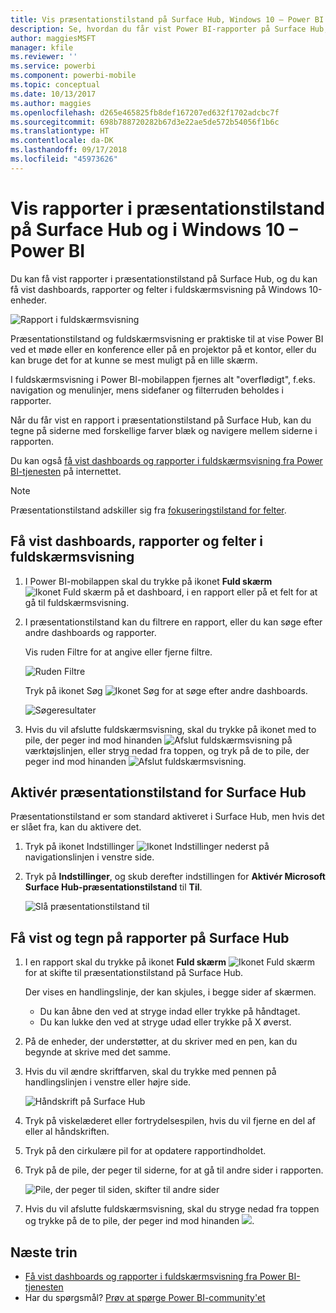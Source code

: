 ```yaml
---
title: Vis præsentationstilstand på Surface Hub, Windows 10 – Power BI
description: Se, hvordan du får vist Power BI-rapporter på Surface Hub, og hvordan du får vist Power BI-dashboards, -rapporter og -felter i fuldskærmsvisning på Windows 10-enheder.
author: maggiesMSFT
manager: kfile
ms.reviewer: ''
ms.service: powerbi
ms.component: powerbi-mobile
ms.topic: conceptual
ms.date: 10/13/2017
ms.author: maggies
ms.openlocfilehash: d265e465825fb8def167207ed632f1702adcbc7f
ms.sourcegitcommit: 698b788720282b67d3e22ae5de572b54056f1b6c
ms.translationtype: HT
ms.contentlocale: da-DK
ms.lasthandoff: 09/17/2018
ms.locfileid: "45973626"
---
```

# <a name="view-reports-in-presentation-mode-on-surface-hub-and-windows-10---power-bi"></a>Vis rapporter i præsentationstilstand på Surface Hub og i Windows 10 – Power BI
Du kan få vist rapporter i præsentationstilstand på Surface Hub, og du kan få vist dashboards, rapporter og felter i fuldskærmsvisning på Windows 10-enheder. 

![Rapport i fuldskærmsvisning](./media/mobile-windows-10-app-presentation-mode/power-bi-presentation-mode.png)

Præsentationstilstand og fuldskærmsvisning er praktiske til at vise Power BI ved et møde eller en konference eller på en projektor på et kontor, eller du kan bruge det for at kunne se mest muligt på en lille skærm. 

I fuldskærmsvisning i Power BI-mobilappen fjernes alt "overflødigt", f.eks. navigation og menulinjer, mens sidefaner og filterruden beholdes i rapporter.

Når du får vist en rapport i præsentationstilstand på Surface Hub, kan du tegne på siderne med forskellige farver blæk og navigere mellem siderne i rapporten.

Du kan også [få vist dashboards og rapporter i fuldskærmsvisning fra Power BI-tjenesten](../../service-fullscreen-mode.md) på internettet.

> [!NOTE]
> Præsentationstilstand adskiller sig fra [fokuseringstilstand for felter](mobile-tiles-in-the-mobile-apps.md).
> 
> 

## <a name="display-dashboards-reports-and-tiles-in-full-screen-mode"></a>Få vist dashboards, rapporter og felter i fuldskærmsvisning
1. I Power BI-mobilappen skal du trykke på ikonet **Fuld skærm**  ![Ikonet Fuld skærm](././media/mobile-windows-10-app-presentation-mode/power-bi-full-screen-icon.png) på et dashboard, i en rapport eller på et felt for at gå til fuldskærmsvisning.
2. I præsentationstilstand kan du filtrere en rapport, eller du kan søge efter andre dashboards og rapporter.
   
    Vis ruden Filtre for at angive eller fjerne filtre.
   
    ![Ruden Filtre](./media/mobile-windows-10-app-presentation-mode/power-bi-windows-10-presentation-filter.png)
   
     Tryk på ikonet Søg ![Ikonet Søg](./media/mobile-windows-10-app-presentation-mode/power-bi-windows-10-presentation-search-icon.png) for at søge efter andre dashboards.
   
    ![Søgeresultater](./media/mobile-windows-10-app-presentation-mode/power-bi-windows-10-search.png)
3. Hvis du vil afslutte fuldskærmsvisning, skal du trykke på ikonet med to pile, der peger ind mod hinanden ![Afslut fuldskærmsvisning](./media/mobile-windows-10-app-presentation-mode/power-bi-windows-10-exit-full-screen-icon.png) på værktøjslinjen, eller stryg nedad fra toppen, og tryk på de to pile, der peger ind mod hinanden ![Afslut fuldskærmsvisning](./media/mobile-windows-10-app-presentation-mode/power-bi-windows-10-exit-full-screen-hub-icon.png).

## <a name="turn-on-presentation-mode-for-surface-hub"></a>Aktivér præsentationstilstand for Surface Hub
Præsentationstilstand er som standard aktiveret i Surface Hub, men hvis det er slået fra, kan du aktivere det.

1. Tryk på ikonet Indstillinger ![Ikonet Indstillinger](./media/mobile-windows-10-app-presentation-mode/power-bi-settings-icon.png) nederst på navigationslinjen i venstre side.
2. Tryk på **Indstillinger**, og skub derefter indstillingen for **Aktivér Microsoft Surface Hub-præsentationstilstand** til **Til**.
   
    ![Slå præsentationstilstand til](./media/mobile-windows-10-app-presentation-mode/power-bi-turn-on-presentation-mode.png)

## <a name="display-and-draw-on-reports-on-surface-hub"></a>Få vist og tegn på rapporter på Surface Hub
1. I en rapport skal du trykke på ikonet **Fuld skærm** ![Ikonet Fuld skærm](././media/mobile-windows-10-app-presentation-mode/power-bi-full-screen-icon.png) for at skifte til præsentationstilstand på Surface Hub.
   
    Der vises en handlingslinje, der kan skjules, i begge sider af skærmen. 
   
   * Du kan åbne den ved at stryge indad eller trykke på håndtaget.
   * Du kan lukke den ved at stryge udad eller trykke på X øverst.
2. På de enheder, der understøtter, at du skriver med en pen, kan du begynde at skrive med det samme. 
3. Hvis du vil ændre skriftfarven, skal du trykke med pennen på handlingslinjen i venstre eller højre side.
   
    ![Håndskrift på Surface Hub](./media/mobile-windows-10-app-presentation-mode/power-bi-windows-10-surface-hub-ink.png)
4. Tryk på viskelæderet eller fortrydelsespilen, hvis du vil fjerne en del af eller al håndskriften.
5. Tryk på den cirkulære pil for at opdatere rapportindholdet.
6. Tryk på de pile, der peger til siderne, for at gå til andre sider i rapporten.
   
    ![Pile, der peger til siden, skifter til andre sider](./media/mobile-windows-10-app-presentation-mode/power-bi-windows-10-surface-hub-arrows.png)
7. Hvis du vil afslutte fuldskærmsvisning, skal du stryge nedad fra toppen og trykke på de to pile, der peger ind mod hinanden ![](./media/mobile-windows-10-app-presentation-mode/power-bi-windows-10-exit-full-screen-hub-icon.png).

## <a name="next-steps"></a>Næste trin
* [Få vist dashboards og rapporter i fuldskærmsvisning fra Power BI-tjenesten](../../service-fullscreen-mode.md)
* Har du spørgsmål? [Prøv at spørge Power BI-community'et](http://community.powerbi.com/)

